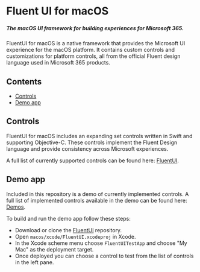 # Fluent UI for macOS

##### The macOS UI framework for building experiences for Microsoft 365.

FluentUI for macOS is a native framework that provides the Microsoft UI experience for the macOS platform. It contains custom controls and customizations for platform controls, all from the official Fluent design language used in Microsoft 365 products.

## Contents

- [Controls](#controls)
- [Demo app](#demo-app)

## Controls

FluentUI for macOS includes an expanding set controls written in Swift and supporting Objective-C. These controls implement the Fluent Design language and provide consistency across Microsoft experiences.

A full list of currently supported controls can be found here: [FluentUI](FluentUI).

## Demo app

Included in this repository is a demo of currently implemented controls. A full list of implemented controls available in the demo can be found here: [Demos](FluentUITestApp).

To build and run the demo app follow these steps:
- Download or clone the [FluentUI](https://github.com/microsoft/fluentui-apple) repository.
- Open `macos/xcode/FluentUI.xcodeproj` in Xcode.
- In the Xcode scheme menu choose `FluentUITestApp` and choose "My Mac" as the deployment target.
- Once deployed you can choose a control to test from the list of controls in the left pane.
